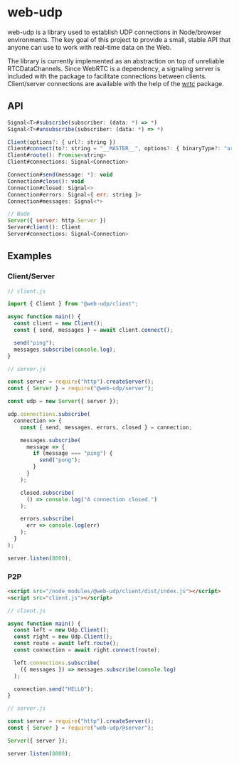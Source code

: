# web-udp

web-udp is a library used to establish UDP connections in Node/browser environments. The key goal of this project to provide a small, stable API that anyone can use to work with real-time data on the Web.

The library is currently implemented as an abstraction on top of unreliable RTCDataChannels. Since WebRTC is a dependency, a signaling server is included with the package to facilitate connections between clients. Client/server connections are available with the help of the [wrtc](https://www.npmjs.com/package/wrtc) package.

## API

```js
Signal<T>#subscribe(subscriber: (data: *) => *)
Signal<T>#unsubscribe(subscriber: (data: *) => *)

Client(options?: { url?: string })
Client#connect(to?: string = "__MASTER__", options?: { binaryType?: "arraybuffer" | "blob" }): Promise<Connection>
Client#route(): Promise<string>
Client#connections: Signal<Connection>

Connection#send(message: *): void
Connection#close(): void
Connection#closed: Signal<>
Connection#errors: Signal<{ err: string }>
Connection#messages: Signal<*>

// Node
Server({ server: http.Server })
Server#client(): Client
Server#connections: Signal<Connection>
```

## Examples

### Client/Server

```js
// client.js

import { Client } from "@web-udp/client";

async function main() {
  const client = new Client();
  const { send, messages } = await client.connect();

  send("ping");
  messages.subscribe(console.log);
}
```

```js
// server.js

const server = require("http").createServer();
const { Server } = require("@web-udp/server");

const udp = new Server({ server });

udp.connections.subscribe(
  connection => {
    const { send, messages, errors, closed } = connection;

    messages.subscribe(
      message => {
        if (message === "ping") {
          send("pong");
        }
      }
    );

    closed.subscribe(
      () => console.log("A connection closed.")
    );

    errors.subscribe(
      err => console.log(err)
    );
  }
);

server.listen(8000);
```

### P2P

```html
<script src="/node_modules/@web-udp/client/dist/index.js"></script>
<script src="client.js"></script>
```

```js
// client.js

async function main() {
  const left = new Udp.Client();
  const right = new Udp.Client();
  const route = await left.route();
  const connection = await right.connect(route);

  left.connections.subscribe(
    ({ messages }) => messages.subscribe(console.log)
  );

  connection.send("HELLO");
}
```

```js
// server.js

const server = require("http").createServer();
const { Server } = require("web-udp/@server");

Server({ server });

server.listen(8000);
```
